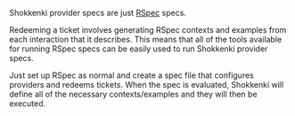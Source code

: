 Shokkenki provider specs are just [RSpec](http://www.relishapp.com/rspec/) specs.

Redeeming a ticket involves generating RSpec contexts and examples from each interaction that it describes. This means that all of the tools available for running RSpec specs can be easily used to run Shokkenki provider specs.

Just set up RSpec as normal and create a spec file that configures providers and redeems tickets. When the spec is evaluated, Shokkenki will define all of the necessary contexts/examples and they will then be executed.